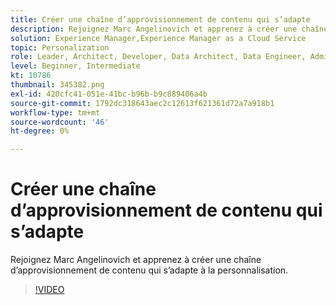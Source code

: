 ```yaml
---
title: Créer une chaîne d’approvisionnement de contenu qui s’adapte
description: Rejoignez Marc Angelinovich et apprenez à créer une chaîne d’approvisionnement de contenu qui s’adapte à la personnalisation.
solution: Experience Manager,Experience Manager as a Cloud Service
topic: Personalization
role: Leader, Architect, Developer, Data Architect, Data Engineer, Admin, User
level: Beginner, Intermediate
kt: 10786
thumbnail: 345382.png
exl-id: 420cfc41-051e-41bc-b96b-b9c889406a4b
source-git-commit: 1792dc318643aec2c12613f621361d72a7a918b1
workflow-type: tm+mt
source-wordcount: '46'
ht-degree: 0%

---
```


# Créer une chaîne d’approvisionnement de contenu qui s’adapte

Rejoignez Marc Angelinovich et apprenez à créer une chaîne d’approvisionnement de contenu qui s’adapte à la personnalisation.

>[!VIDEO](https://video.tv.adobe.com/v/345382/?quality=12&learn=on)
